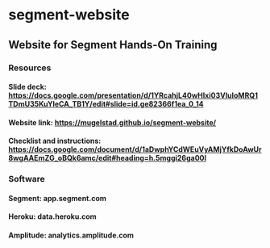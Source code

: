 # segment-website

## Website for Segment Hands-On Training

### Resources

#### Slide deck: https://docs.google.com/presentation/d/1YRcahjL40wHlxi03VIuIoMRQ1TDmU35KuYleCA_TB1Y/edit#slide=id.ge82366f1ea_0_14 
#### Website link: https://mugelstad.github.io/segment-website/ 
#### Checklist and instructions: https://docs.google.com/document/d/1aDwphYCdWEuVyAMjYfkDoAwUr8wgAAEmZG_oBQk6amc/edit#heading=h.5mggi26ga00l

### Software

#### Segment: app.segment.com
#### Heroku: data.heroku.com
#### Amplitude: analytics.amplitude.com
